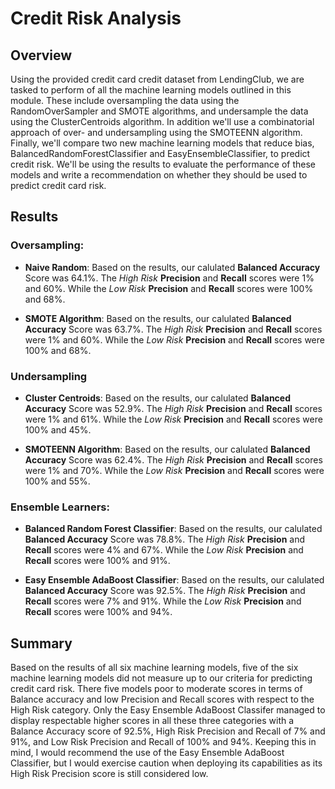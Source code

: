 # Credit Risk Analysis
## Overview
Using the provided credit card credit dataset from LendingClub, we are tasked to perform of all the machine learning models outlined in this module. These include oversampling the data using the RandomOverSampler and SMOTE algorithms, and undersample the data using the ClusterCentroids algorithm. In addition we'll use a combinatorial approach of over- and undersampling using the SMOTEENN algorithm. Finally, we'll compare two new machine learning models that reduce bias, BalancedRandomForestClassifier and EasyEnsembleClassifier, to predict credit risk. We'll be using the results to evaluate the performance of these models and write a recommendation on whether they should be used to predict credit card risk.

## Results
### Oversampling:
* **Naive Random**: Based on the results, our calulated **Balanced Accuracy** Score was 64.1%. The *High Risk* **Precision** and **Recall** scores were 1% and 60%. While the *Low Risk* **Precision** and **Recall** scores were 100% and 68%.


* **SMOTE Algorithm**: Based on the results, our calulated **Balanced Accuracy** Score was 63.7%. The *High Risk* **Precision** and **Recall** scores were 1% and 60%. While the *Low Risk* **Precision** and **Recall** scores were 100% and 68%.


### Undersampling
* **Cluster Centroids**: Based on the results, our calulated **Balanced Accuracy** Score was 52.9%. The *High Risk* **Precision** and **Recall** scores were 1% and 61%. While the *Low Risk* **Precision** and **Recall** scores were 100% and 45%.


* **SMOTEENN Algorithm**: Based on the results, our calulated **Balanced Accuracy** Score was 62.4%. The *High Risk* **Precision** and **Recall** scores were 1% and 70%. While the *Low Risk* **Precision** and **Recall** scores were 100% and 55%.


### Ensemble Learners:
* **Balanced Random Forest Classifier**: Based on the results, our calulated **Balanced Accuracy** Score was 78.8%. The *High Risk* **Precision** and **Recall** scores were 4% and 67%. While the *Low Risk* **Precision** and **Recall** scores were 100% and 91%.


* **Easy Ensemble AdaBoost Classifier**: Based on the results, our calulated **Balanced Accuracy** Score was 92.5%. The *High Risk* **Precision** and **Recall** scores were 7% and 91%. While the *Low Risk* **Precision** and **Recall** scores were 100% and 94%.

## Summary
Based on the results of all six machine learning models, five of the six machine learning models did not measure up to our criteria for predicting credit card risk. There five models poor to moderate scores in terms of Balance accuracy and low Precision and Recall scores with respect to the High Risk category. Only the Easy Ensemble AdaBoost Classifer managed to display respectable higher scores in all these three categories with a Balance Accuracy score of 92.5%, High Risk Precision and Recall of 7% and 91%, and Low Risk Precision and Recall of 100% and 94%. Keeping this in mind, I would recommend the use of the Easy Ensemble AdaBoost Classifier, but I would exercise caution when deploying its capabilities as its High Risk Precision score is still considered low.
